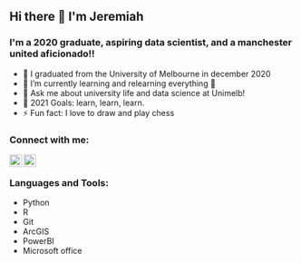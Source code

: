 ## Hi there 👋 I'm Jeremiah

<!--
**jeremih4/jeremih4** is a ✨ _special_ ✨ repository because its `README.md` (this file) appears on your GitHub profile.

Here are some ideas to get you started:

- 🔭 I’m currently working on ...
- 🌱 I’m currently learning ...
- 👯 I’m looking to collaborate on ...
- 🤔 I’m looking for help with ...
- 💬 Ask me about ...
- 📫 How to reach me: ...
- 😄 Pronouns: ...
- ⚡ Fun fact: ...
-->

### I'm a 2020 graduate, aspiring data scientist, and a manchester united aficionado!!

- 🔭 I graduated from the University of Melbourne in december 2020
- 🌱 I’m currently learning and relearning everything 🤣
- 💬 Ask me about university life and data science at Unimelb!
- 🥅 2021 Goals: learn, learn, learn.
- ⚡ Fun fact: I love to draw and play chess

<!--
### Spotify Playing 🎧

[<img src="https://now-playing-codestackr.vercel.app/api/spotify-playing" alt="codeSTACKr Spotify Playing" width="350" />](https://open.spotify.com/user/swyqyimdc12jajde4vpwd2x1b)
-->

### Connect with me:

[<img align="left" alt="Jeremiah Munakabayo | LinkedIn" width="22px" src="https://cdn.jsdelivr.net/npm/simple-icons@v3/icons/linkedin.svg" />][linkedin]
[<img align="left" alt="Jeremiah Munakabayo | Instagram" width="22px" src="https://cdn.jsdelivr.net/npm/simple-icons@v3/icons/instagram.svg" />][instagram]

<br />

### Languages and Tools:
- Python
- R
- Git
- ArcGIS
- PowerBI
- Microsoft office


<br />
<br />

</details>

[instagram]: https://www.instagram.com/jeremih_law/
[linkedin]: https://www.linkedin.com/in/jeremiah-munakabayo-a5bb34165/
[kaggle]: https://www.kaggle.com/jmunakabayo

